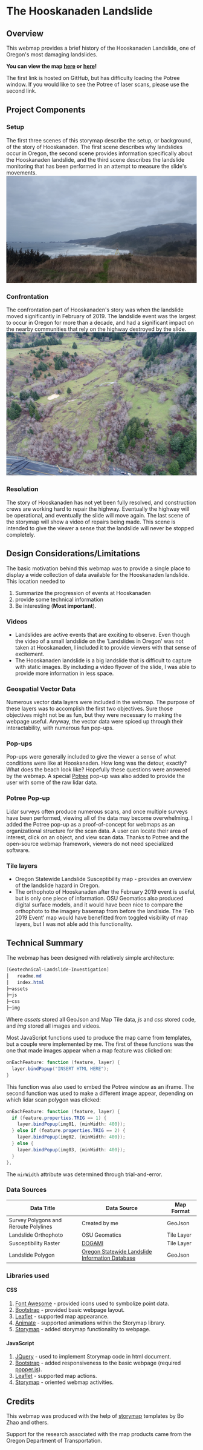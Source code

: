 # The Hooskanaden Landslide
## Overview

This webmap provides a brief history of the Hooskanaden Landslide, one of Oregon's most damaging landslides.

**You can view the map [here](https://geobunn.github.io/Geotechnical-Landslide-Invesitgation/) or [here](http://web.engr.oregonstate.edu/~bunnmi/)!**

The first link is hosted on GitHub, but has difficulty loading the Potree window. If you would like to see the Potree of laser scans, please use the second link.

## Project Components

### Setup
The first three scenes of this storymap describe the setup, or background, of the story of Hooskanaden. The first scene describes why landslides occur in Oregon, the second scene provides information specifically about the Hooskanaden landslide, and the third scene describes the landslide monitoring that has been performed in an attempt to measure the slide's movements.
![Scenic Hooskanaden](img/LR_Scan.jpg)

### Confrontation
The confrontation part of Hooskanaden's story was when the landslide moved significantly in February of 2019. The landslide event was the largest to occur in Oregon for more than a decade, and had a significant impact on the nearby communities that rely on the highway destroyed by the slide.
![Dangerous Hooskanaden](img/img02_zoom.jpg)

### Resolution
The story of Hooskanaden has not yet been fully resolved, and construction crews are working hard to repair the highway. Eventually the highway will be operational, and eventually the slide will move again. The last scene of the storymap will show a video of repairs being made. This scene is intended to give the viewer a sense that the landslide will never be stopped completely.

## Design Considerations/Limitations
The basic motivation behind this webmap was to provide a single place to display a wide collection of data available for the Hooskanaden landslide. This location needed to
1. Summarize the progression of events at Hooskanaden
2. provide some technical information
3. Be interesting (**Most important**).

### Videos
* Landslides are active events that are exciting to observe. Even though the video of a small landslide on the 'Landslides in Oregon' was not taken at Hooskanaden, I included it to provide viewers with that sense of excitement.
* The Hooskanaden landslide is a big landslide that is difficult to capture with static images. By including a video flyover of the slide, I was able to provide more information in less space.

### Geospatial Vector Data
Numerous vector data layers were included in the webmap. The purpose of these layers was to accomplish the first two objectives. Sure those objectives might not be as fun, but they were necessary to making the webpage useful. Anyway, the vector data were spiced up through their interactability, with numerous fun pop-ups.

### Pop-ups
Pop-ups were generally included to give the viewer a sense of what conditions were like at Hooskanaden. How long was the detour, exactly? What does the beach look like? Hopefully these questions were answered by the webmap. A special [Potree](http://www.potree.org/) pop-up was also added to provide the user with some of the raw lidar data.

### Potree Pop-up
Lidar surveys often produce numerous scans, and once multiple surveys have been performed, viewing all of the data may become overwhelming. I added the Potree pop-up as a proof-of-concept for webmaps as an organizational structure for the scan data. A user can locate their area of interest, click on an object, and view scan data. Thanks to Potree and the open-source webmap framework, viewers do not need specialized software.

### Tile layers
* Oregon Statewide Landslide Susceptibility map - provides an overview of the landslide hazard in Oregon.
* The orthophoto of Hooskanaden after the February 2019 event is useful, but is only one piece of information. OSU Geomatics also produced digital surface models, and it would have been nice to compare the orthophoto to the imagery basemap from before the landlside. The 'Feb 2019 Event' map would have benefitted from toggled visibility of map layers, but I was not able add this functionality.

## Technical Summary
The webmap has been designed with relatively simple architecture:
```Powershell
[Geotechnical-Landslide-Investigation]
│   readme.md
│   index.html
├─assets
├─js
├─css
├─img
```
Where *assets* stored all GeoJson and Map Tile data, *js* and *css* stored code, and *img* stored all images and videos.

Most JavaScript functions used to produce the map came from templates, but a couple were implemented by me. The first of these functions was the one that made images appear when a map feature was clicked on:
```Powershell
onEachFeature: function (feature, layer) {
  layer.bindPopup("INSERT HTML HERE");
}
```
This function was also used to embed the Potree window as an iframe. The second function was used to make a different image appear, depending on which lidar scan polygon was clicked:
```Powershell
onEachFeature: function (feature, layer) {
  if (feature.properties.TRIG == 1) {
    layer.bindPopup(img01, {minWidth: 400});
  } else if (feature.properties.TRIG == 2) {
    layer.bindPopup(img02, {minWidth: 400});
  } else {
    layer.bindPopup(img03, {minWidth: 400});
  }
},
```
The `minWidth` attribute was determined through trial-and-error.

### Data Sources
 Data Title | Data Source | Map Format
 --- | --- | ---
Survey Polygons and Reroute Polylines|Created by me|GeoJson
Landslide Orthophoto|OSU Geomatics|Tile Layer
Susceptibility Raster|[DOGAMI](https://www.oregongeology.org/pubs/ofr/p-O-16-02.htm)|Tile Layer
Landslide Polygon|[Oregon Statewide Landslide Information Database](https://www.oregongeology.org/slido/)|GeoJson

### Libraries used
#### CSS
1. [Font Awesome](https://fontawesome.com/?from=io) - provided icons used to symbolize point data.
2. [Bootstrap](https://getbootstrap.com/) - provided basic webpage layout.
3. [Leaflet](https://leafletjs.com/) - supported map appearance.
4. [Animate](https://daneden.github.io/animate.css/) - supported animations within the Storymap library.
5. [Storymap](https://github.com/jakobzhao/storymap) - added storymap functionality to webpage.

#### JavaScript
1. [JQuery](https://jquery.com/) - used to implement Storymap code in html document.
2. [Bootstrap](https://getbootstrap.com/) - added responsiveness to the basic webpage (required [popper.js](https://popper.js.org/)).
3. [Leaflet](https://leafletjs.com/) - supported map actions.
4. [Storymap](https://github.com/jakobzhao/storymap) - oriented webmap activities.

## Credits
This webmap was produced with the help of [storymap](https://github.com/jakobzhao/storymap) templates by Bo Zhao and others.

Support for the research associated with the map products came from the Oregon Department of Transportation.
